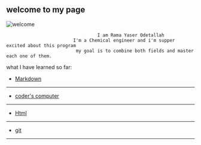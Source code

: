 ## welcome to my page 

![welcome](https://gilmour.com/wp-content/uploads/2018/03/growing-sunflowers.jpg)

                                      I am Rama Yaser Odetallah 
                             I'm a Chemical engineer and i'm supper excited about this program 
                              my goal is to combine both fields and master each one of them.


what I have learned so far:
 
- [Markdown](https://ramayaser66.github.io/reading-notes-/marckdown) 
---------------------------------------------------------------------------------
- [coder's computer](https://ramayaser66.github.io/reading-notes-/coder's%20computer)
-------------------------------------------------------------------------------------
- [Html](https://ramayaser66.github.io/reading-notes-/HTML)
----------------------------------------------------------------------
- [git](https://ramayaser66.github.io/reading-notes-/git)
-------------------------------------------------------------------------

